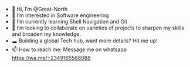 - 👋 Hi, I’m @Great-North
- 👀 I’m interested in Software engineering
- 🌱 I’m currently learning Shell Navigation and Git 
- 💞️ I’m looking to collaborate on varieties of projects to sharpen my skills and broaden my knowledge. 
- 🕳  Building a global Tech hub, want more details? Hit me up!
- 📫 How to reach me: Message me on whatsapp https://wa.me/+2349165568088

<!---
Great-North/Great-North is a ✨ special ✨ repository because its `README.md` (this file) appears on your GitHub profile.
You can click the Preview link to take a look at your changes.
--->
